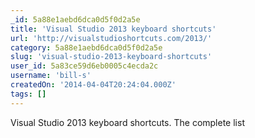 ```yaml
---
_id: 5a88e1aebd6dca0d5f0d2a5e
title: 'Visual Studio 2013 keyboard shortcuts'
url: 'http://visualstudioshortcuts.com/2013/'
category: 5a88e1aebd6dca0d5f0d2a5e
slug: 'visual-studio-2013-keyboard-shortcuts'
user_id: 5a83ce59d6eb0005c4ecda2c
username: 'bill-s'
createdOn: '2014-04-04T20:24:04.000Z'
tags: []
---
```


Visual Studio 2013 keyboard shortcuts. The complete list
